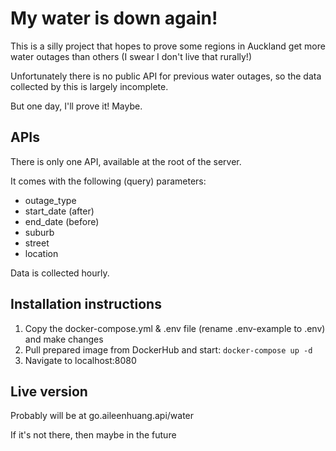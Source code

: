 # My water is down again!

This is a silly project that hopes to prove some regions in Auckland get more water outages than others (I swear I don't live that rurally!)

Unfortunately there is no public API for previous water outages, so the data collected by this is largely incomplete.

But one day, I'll prove it! Maybe.

## APIs

There is only one API, available at the root of the server.

It comes with the following (query) parameters:
- outage_type
- start_date (after)
- end_date (before)
- suburb
- street
- location

Data is collected hourly.

## Installation instructions

1. Copy the docker-compose.yml & .env file (rename .env-example to .env) and make changes
2. Pull prepared image from DockerHub and start: ```docker-compose up -d```
3. Navigate to localhost:8080

## Live version

Probably will be at go.aileenhuang.api/water

If it's not there, then maybe in the future